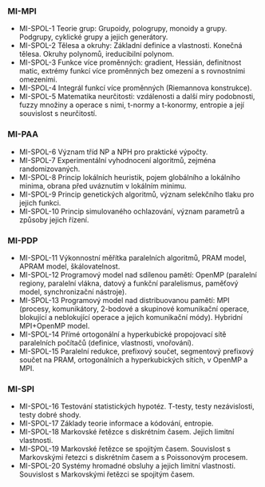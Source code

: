 ### MI-MPI
* MI-SPOL-1	Teorie grup: Grupoidy, pologrupy, monoidy a grupy. Podgrupy, cyklické grupy a jejich generátory.
* MI-SPOL-2	Tělesa a okruhy: Základní definice a vlastnosti. Konečná tělesa. Okruhy polynomů, ireducibilní polynom.
* MI-SPOL-3	Funkce více proměnných: gradient, Hessián, definitnost matic, extrémy funkcí více proměnných bez omezení a s rovnostními omezeními.
* MI-SPOL-4	Integrál funkcí více proměnných (Riemannova konstrukce).
* MI-SPOL-5	Matematika neurčitosti: vzdálenosti a další míry podobnosti, fuzzy množiny a operace s nimi, t-normy a t-konormy, entropie a její souvislost s neurčitostí.

### MI-PAA
* MI-SPOL-6	Význam tříd NP a NPH pro praktické výpočty.	
* MI-SPOL-7	Experimentální vyhodnocení algoritmů, zejména randomizovaných.	
* MI-SPOL-8	Princip lokálních heuristik, pojem globálního a lokálního minima, obrana před uváznutím v lokálním minimu.
* MI-SPOL-9	Princip genetických algoritmů, význam selekčního tlaku pro jejich funkci.
* MI-SPOL-10	Princip simulovaného ochlazování, význam parametrů a způsoby jejich řízení.

### MI-PDP
* MI-SPOL-11	Výkonnostní měřítka paralelních algoritmů, PRAM model, APRAM model, škálovatelnost.
* MI-SPOL-12	Programový model nad sdílenou pamětí: OpenMP (paralelní regiony, paralelní vlákna, datový a funkční paralelismus, paměťový model, synchronizační nástroje).
* MI-SPOL-13	Programový model nad distribuovanou pamětí: MPI (procesy, komunikátory, 2-bodové a skupinové komunikační operace, blokující a neblokující operace a jejich komunikační módy). Hybridní MPI+OpenMP model.
* MI-SPOL-14	Přímé ortogonální a hyperkubické propojovací sítě paralelních počítačů (definice, vlastnosti, vnořování).
* MI-SPOL-15	Paralelní redukce, prefixový součet, segmentový prefixový součet na PRAM, ortogonálních a hyperkubických sítích, v OpenMP a MPI.

### MI-SPI
* MI-SPOL-16	Testování statistických hypotéz. T-testy, testy nezávislosti, testy dobré shody.
* MI-SPOL-17	Základy teorie informace a kódování, entropie.
* MI-SPOL-18	Markovské řetězce s diskrétním časem. Jejich limitní vlastnosti.
* MI-SPOL-19	Markovské řetězce se spojitým časem. Souvislost s Markovskými řetezci s diskrétním časem a s Poissonovým procesem.
* MI-SPOL-20	Systémy hromadné obsluhy a jejich limitní vlastnosti. Souvislost s Markovskými řetězci se spojitým časem.